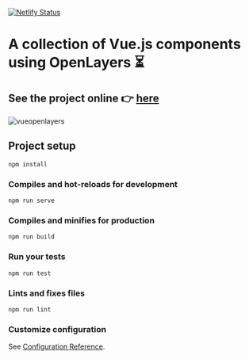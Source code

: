 [![Netlify Status](https://api.netlify.com/api/v1/badges/67016d14-0235-4be6-be2a-e18bdaca5a8f/deploy-status)](https://app.netlify.com/sites/zealous-swanson-ae67ed/deploys)
# A collection of Vue.js components using OpenLayers ⏳

## See the project online 👉 [here](https://zealous-swanson-ae67ed.netlify.com/#/)

 ![vueopenlayers](https://user-images.githubusercontent.com/44428775/71174313-3259ab00-2265-11ea-9e9f-8515971c65cc.gif)

## Project setup
```
npm install
```

### Compiles and hot-reloads for development
```
npm run serve
```

### Compiles and minifies for production
```
npm run build
```

### Run your tests
```
npm run test
```

### Lints and fixes files
```
npm run lint
```

### Customize configuration
See [Configuration Reference](https://cli.vuejs.org/config/).
